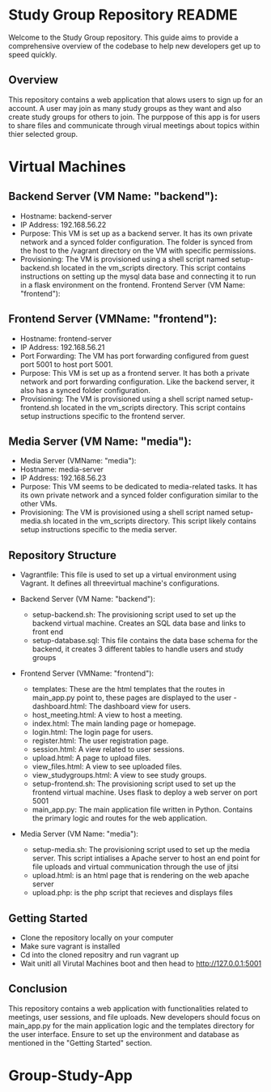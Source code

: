 # Study Group Repository README
Welcome to the Study Group repository. This guide aims to provide a comprehensive overview of the codebase to help new developers get up to speed quickly.

## Overview
This repository contains a web application that alows users to sign up for an account. A user may join as many study groups as they want and also create study groups for others to join. The purppose of this app is for users to share files and communicate through virual meetings about topics within thier selected group.

# Virtual Machines
## Backend Server (VM Name: "backend"):
- Hostname: backend-server
- IP Address: 192.168.56.22
- Purpose: This VM is set up as a backend server. It has its own private network and a synced folder configuration. The folder is synced from the host to the /vagrant directory on the VM with specific permissions.
- Provisioning: The VM is provisioned using a shell script named setup-backend.sh located in the vm_scripts directory. This script contains instructions on setting up the mysql data base and connecting it to run in a flask environment on the frontend.
Frontend Server (VM Name: "frontend"):

## Frontend Server (VMName: "frontend"):
- Hostname: frontend-server
- IP Address: 192.168.56.21
- Port Forwarding: The VM has port forwarding configured from guest port 5001 to host port 5001.
- Purpose: This VM is set up as a frontend server. It has both a private network and port forwarding configuration. Like the backend server, it also has a synced folder configuration.
- Provisioning: The VM is provisioned using a shell script named setup-frontend.sh located in the vm_scripts directory. This script contains setup instructions specific to the frontend server.

## Media Server (VM Name: "media"):
- Media Server (VMName: "media"):
- Hostname: media-server
- IP Address: 192.168.56.23
- Purpose: This VM seems to be dedicated to media-related tasks. It has its own private network and a synced folder configuration similar to the other VMs.
- Provisioning: The VM is provisioned using a shell script named setup-media.sh located in the vm_scripts directory. This script likely contains setup instructions specific to the media server.

## Repository Structure

- Vagrantfile: This file is used to set up a virtual environment using Vagrant. It defines all threevirtual machine's configurations.

- Backend Server (VM Name: "backend"):
    - setup-backend.sh: The provisioning script used to set up the backend virtual machine. Creates an SQL data base and links to front       end
    - setup-database.sql: This file contains the data base schema for the backend, it creates 3 different tables to handle users and          study groups
 - Frontend Server (VMName: "frontend"):
    - templates: These are the html templates that the routes in main_app.py point to, these pages are displayed to the user                - dashboard.html: The dashboard view for users.
    - host_meeting.html: A view to host a meeting.
    - index.html: The main landing page or homepage.
    - login.html: The login page for users.
    - register.html: The user registration page.
    - session.html: A view related to user sessions.
    - upload.html: A page to upload files.
    - view_files.html: A view to see uploaded files.
    - view_studygroups.html: A view to see study groups.
    - setup-frontend.sh: The provisioning script used to set up the frontend virtual machine. Uses flask to deploy a web server on            port 5001
    - main_app.py: The main application file written in Python. Contains the primary logic and routes for the web                             application.
  - Media Server (VM Name: "media"):
      - setup-media.sh: The provisioning script used to set up the media server. This script intialises a Apache server to host an end          point for file uploads and virtual communication through the use of jitsi
      - upload.html: is an html page that is rendering on the web apache server
      - upload.php: is the php script that recieves and displays files
   


## Getting Started

- Clone the repository locally on your computer
- Make sure vagrant is installed
- Cd into the cloned repositry and run vagrant up
- Wait unitl all Virutal Machines boot and then head to http://127.0.0.1:5001


## Conclusion
This repository contains a web application with functionalities related to meetings, user sessions, and file uploads. New developers should focus on main_app.py for the main application logic and the templates directory for the user interface. Ensure to set up the environment and database as mentioned in the "Getting Started" section.




# Group-Study-App
